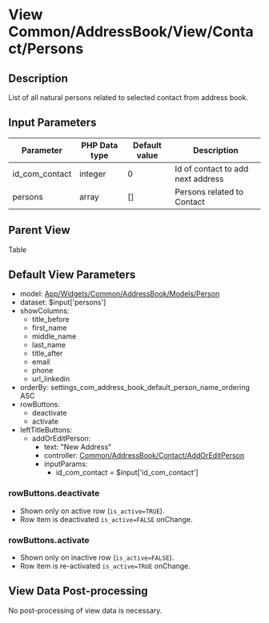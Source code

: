 # View Common/AddressBook/View/Contact/Persons

## Description

List of all natural persons related to selected contact from address book.

## Input Parameters

| Parameter      | PHP Data type | Default value | Description                       |
| -------------- | ------------- | ------------- | --------------------------------- |
| id_com_contact | integer       | 0             | Id of contact to add next address |
| persons        | array         | []            | Persons related to Contact        |

## Parent View

Table

## Default View Parameters

* model: [App/Widgets/Common/AddressBook/Models/Person](../.././Models/Person.md)
* dataset: $input['persons'] 
* showColumns:
  * title_before
  * first_name
  * middle_name
  * last_name
  * title_after
  * email
  * phone
  * url_linkedin
* orderBy: settings_com_address_book_default_person_name_ordering ASC
* rowButtons:
  * deactivate
  * activate
* leftTitleButtons:
  * addOrEditPerson:
    * text: "New Address"
    * controller: [Common/AddressBook/Contact/AddOrEditPerson](../../Controllers/Contact/AddOrEditPerson.md)
    * inputParams:
      * id_com_contact = $input['id_com_contact']

### rowButtons.deactivate
* Shown only on active row (`is_active=TRUE`).
* Row item is deactivated `is_active=FALSE` onChange.

### rowButtons.activate
* Shown only on inactive row (`is_active=FALSE`).
* Row item is re-activated `is_active=TRUE` onChange.

## View Data Post-processing

No post-processing of view data is necessary.
  